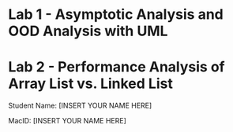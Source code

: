 # Lab 1 - Asymptotic Analysis and OOD Analysis with UML
# Lab 2 - Performance Analysis of Array List vs. Linked List

Student Name:   [INSERT YOUR NAME HERE]

MacID:          [INSERT YOUR NAME HERE]
